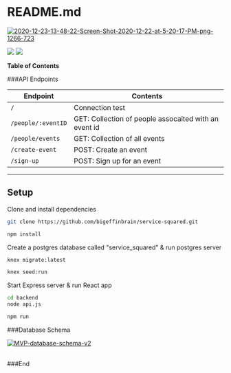 
# README.md

<a href="https://imgbb.com/"><img src="https://i.ibb.co/PMBrphv/2020-12-23-13-48-22-Screen-Shot-2020-12-22-at-5-20-17-PM-png-1266-723.png" alt="2020-12-23-13-48-22-Screen-Shot-2020-12-22-at-5-20-17-PM-png-1266-723" border="0"></a>

![](https://img.shields.io/github/forks/bigeffinbrain/service-squared)
![](https://img.shields.io/github/issues/bigeffinbrain/service-squared)


**Table of Contents**


                    
###API Endpoints
                    
Endpoint  | Contents
------------- | -------------
`/`  |  Connection test
`/people/:eventID`  | GET: Collection of people assocaited with an event id 
`/people/events`  | GET: Collection of all events
`/create-event`  | POST: Create an event 
`/sign-up`  | POST: Sign up for an event


----
## Setup
Clone and install dependencies 
```bash
git clone https://github.com/bigeffinbrain/service-squared.git
```
```bash
npm install
```
Create a postgres database called "service_squared" & run postgres server
```bash
knex migrate:latest
```
```bash
knex seed:run
```
Start Express server & run React app
```bash
cd backend
node api.js
```
```bash
npm run
```




###Database Schema
                    
<a href="https://ibb.co/HCkqmkN"><img src="https://i.ibb.co/zF0ZK08/MVP-database-schema-v2.png" alt="MVP-database-schema-v2" border="0"></a><br /><a target='_blank' href='https://imgbb.com/'></a><br />

###End
